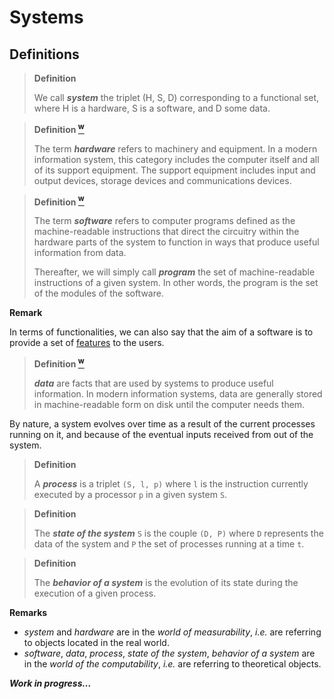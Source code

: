 
# Systems

## Definitions

> **Definition**
>
> We call ***system*** the triplet (H, S, D) corresponding to a functional set, where H is a hardware, S is a software, and D some data.


> **Definition [<sup>w</sup>](https://en.wikipedia.org/wiki/Information_system)**
>
> The term ***hardware*** refers to machinery and equipment. In a modern information system, this category includes the computer itself and all of its support equipment. The support equipment includes input and output devices, storage devices and communications devices.

> **Definition [<sup>w</sup>](https://en.wikipedia.org/wiki/Information_system)**
>
> The term ***software*** refers to computer programs defined as the machine-readable instructions that direct the circuitry within the hardware parts of the system to function in ways that produce useful information from data.
>
> Thereafter, we will simply call ***program*** the set of machine-readable instructions of a given system. In other words, the program is the set of the modules of the software.

**Remark**

In terms of functionalities, we can also say that the aim of a software is to provide a set of [features](code-snippets-tmp.md#features) to the users. 

> **Definition [<sup>w</sup>](https://en.wikipedia.org/wiki/Information_system)**
>
> ***data*** are facts that are used by systems to produce useful information. In modern information systems, data are generally stored in machine-readable form on disk until the computer needs them.

By nature, a system evolves over time as a result of the current processes running on it, and because of the eventual inputs received from out of the system.

> **Definition**
>
> A ***process*** is a triplet `(S, l, p)` where `l` is the instruction currently executed by a processor `p` in a given system `S`.


> **Definition**
>
> The ***state of the system*** `S` is the couple `(D, P)` where `D` represents the data of the system and `P` the set of processes running at a time `t`.


> **Definition**
>
> The ***behavior of a system*** is the evolution of its state during the execution of a given process.

**Remarks**

* *system* and *hardware* are in the *world of measurability*, *i.e.* are referring to objects located in the real world.
* *software*, *data*, *process*, *state of the system*, *behavior of a system* are in the *world of the computability*, *i.e.* are referring to theoretical objects.

***Work in progress...***
